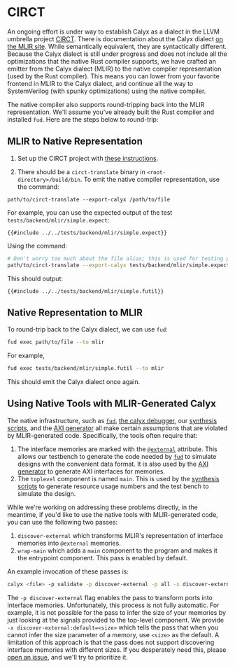 # CIRCT

An ongoing effort is under way to establish Calyx as a dialect in the LLVM umbrella project [CIRCT][].
There is documentation about the Calyx dialect [on the MLIR site][calyx-dialect]. While semantically
equivalent, they are syntactically different.  Because the Calyx dialect is still under progress and
does not include all the optimizations that the native Rust compiler supports, we have crafted an emitter
from the Calyx dialect (MLIR) to the native compiler representation (used by the Rust compiler). This means
you can lower from your favorite frontend in MLIR to the Calyx dialect, and continue all the way to
SystemVerilog (with spunky optimizations) using the native compiler.

The native compiler also supports round-tripping back into the MLIR representation. We'll assume you've
already built the Rust compiler and installed `fud`. Here are the steps below to round-trip:

## MLIR to Native Representation
1. Set up the CIRCT project with [these instructions][circt-setup].

2. There should be a `circt-translate` binary in `<root-directory>/build/bin`. To emit the native compiler
   representation, use the command:
```
path/to/circt-translate --export-calyx /path/to/file
```

For example, you can use the expected output of the test `tests/backend/mlir/simple.expect`:
```
{{#include ../../tests/backend/mlir/simple.expect}}
```

Using the command:

```bash
# Don't worry too much about the file alias; this is used for testing purposes.
path/to/circt-translate --export-calyx tests/backend/mlir/simple.expect
```

This should output:

```
{{#include ../../tests/backend/mlir/simple.futil}}
```

## Native Representation to MLIR
To round-trip back to the Calyx dialect, we can use `fud`:
```sh
fud exec path/to/file --to mlir
```

For example,
```sh
fud exec tests/backend/mlir/simple.futil --to mlir
```

This should emit the Calyx dialect once again.

## Using Native Tools with MLIR-Generated Calyx

The native infrastructure, such as [`fud`], [the calyx debugger][cider], our [synthesis scripts][synth], and the [AXI generator][axi-gen] all make certain assumptions that are violated by MLIR-generated code.
Specifically, the tools often require that:
1. The interface memories are marked with the [`@external`][] attribute. This allows our testbench to generate the code needed by [`fud`][] to simulate designs with the convenient data format. It is also used by the [AXI generator][axi-gen] to generate AXI interfaces for memories.
2. The `toplevel` component is named `main`. This is used by the [synthesis scripts][synth] to generate resource usage numbers and the test bench to simulate the design.

While we're working on addressing these problems directly, in the meantime, if you'd like to use the native tools with MLIR-generated code, you can use the following two passes:
1. `discover-external` which transforms MLIR's representation of interface memories into `@external` memories.
2. `wrap-main` which adds a `main` component to the program and makes it the entrypoint component. This pass is enabled by default.

An example invocation of these passes is:
```sh
calyx <file> -p validate -p discover-external -p all -x discover-external:default=4
```

The `-p discover-external` flag enables the pass to transform ports into interface memories. Unfortunately, this process is not fully automatic.
For example, it is not possible for the pass to infer the size of your memories by just looking at the signals provided to the top-level component.
We provide `-x discover-external:default=<size>` which tells the pass that when you cannot infer the size parameter of a memory, use `<size>` as the default.
A limitation of this approach is that the pass does not support discovering interface memories with different sizes.
If you desperately need this, please [open an issue][issue], and we'll try to prioritize it.

[`fud`]: ../fud
[cider]: ../interpreter.md
[synth]: ../fud/xilinx.html#synthesis-only
[axi-gen]: ../fud/axi-gen.html
[`@external`]: ../lang/attributes.html?highlight=external#external
[issue]:https://github.com/cucapra/calyx/issues/new

[circt]: https://circt.llvm.org/
[circt-setup]: https://github.com/llvm/circt#setting-this-up
[calyx-dialect]: https://circt.llvm.org/docs/Dialects/Calyx/
